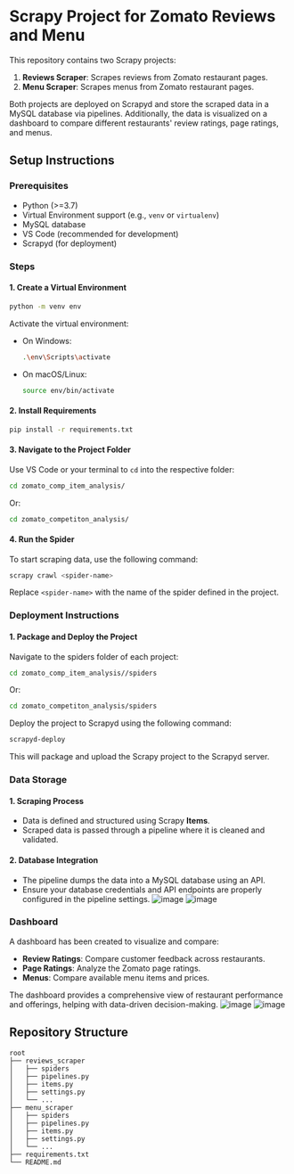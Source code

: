# Scrapy Project for Zomato Reviews and Menu

This repository contains two Scrapy projects:
1. **Reviews Scraper**: Scrapes reviews from Zomato restaurant pages.
2. **Menu Scraper**: Scrapes menus from Zomato restaurant pages.

Both projects are deployed on Scrapyd and store the scraped data in a MySQL database via pipelines. Additionally, the data is visualized on a dashboard to compare different restaurants' review ratings, page ratings, and menus.

## Setup Instructions

### Prerequisites
- Python (>=3.7)
- Virtual Environment support (e.g., `venv` or `virtualenv`)
- MySQL database
- VS Code (recommended for development)
- Scrapyd (for deployment)

### Steps

#### 1. Create a Virtual Environment
```bash
python -m venv env
```
Activate the virtual environment:
- On Windows:
  ```bash
  .\env\Scripts\activate
  ```
- On macOS/Linux:
  ```bash
  source env/bin/activate
  ```

#### 2. Install Requirements
```bash
pip install -r requirements.txt
```

#### 3. Navigate to the Project Folder
Use VS Code or your terminal to `cd` into the respective folder:
```bash
cd zomato_comp_item_analysis/
```
Or:
```bash
cd zomato_competiton_analysis/
```

#### 4. Run the Spider
To start scraping data, use the following command:
```bash
scrapy crawl <spider-name>
```
Replace `<spider-name>` with the name of the spider defined in the project.

### Deployment Instructions

#### 1. Package and Deploy the Project
Navigate to the spiders folder of each project:
```bash
cd zomato_comp_item_analysis//spiders
```
Or:
```bash
cd zomato_competiton_analysis/spiders
```

Deploy the project to Scrapyd using the following command:
```bash
scrapyd-deploy
```
This will package and upload the Scrapy project to the Scrapyd server.

### Data Storage

#### 1. Scraping Process
- Data is defined and structured using Scrapy **Items**.
- Scraped data is passed through a pipeline where it is cleaned and validated.

#### 2. Database Integration
- The pipeline dumps the data into a MySQL database using an API.
- Ensure your database credentials and API endpoints are properly configured in the pipeline settings.
![image](https://github.com/user-attachments/assets/629c39da-2e47-4e66-9fa5-b63e24bcac78)
![image](https://github.com/user-attachments/assets/62954d18-5276-483d-8abe-2b87c343e8c4)



### Dashboard
A dashboard has been created to visualize and compare:
- **Review Ratings**: Compare customer feedback across restaurants.
- **Page Ratings**: Analyze the Zomato page ratings.
- **Menus**: Compare available menu items and prices.

The dashboard provides a comprehensive view of restaurant performance and offerings, helping with data-driven decision-making.
![image](https://github.com/user-attachments/assets/b6ad6150-5fba-4508-82cd-287358ff1cca)
![image](https://github.com/user-attachments/assets/d1be50e9-027d-4f22-8397-f4f6813f5f7b)



## Repository Structure
```
root
├── reviews_scraper
│   ├── spiders
│   ├── pipelines.py
│   ├── items.py
│   ├── settings.py
│   └── ...
├── menu_scraper
│   ├── spiders
│   ├── pipelines.py
│   ├── items.py
│   ├── settings.py
│   └── ...
├── requirements.txt
└── README.md
```



